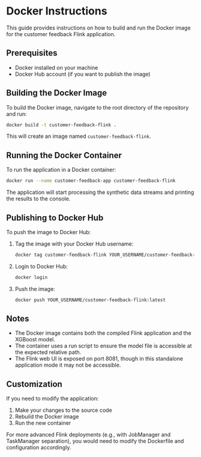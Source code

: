 # Docker Instructions

This guide provides instructions on how to build and run the Docker image for the customer feedback Flink application.

## Prerequisites

- Docker installed on your machine
- Docker Hub account (if you want to publish the image)

## Building the Docker Image

To build the Docker image, navigate to the root directory of the repository and run:

```bash
docker build -t customer-feedback-flink .
```

This will create an image named `customer-feedback-flink`.

## Running the Docker Container

To run the application in a Docker container:

```bash
docker run --name customer-feedback-app customer-feedback-flink
```

The application will start processing the synthetic data streams and printing the results to the console.

## Publishing to Docker Hub

To push the image to Docker Hub:

1. Tag the image with your Docker Hub username:
   ```bash
   docker tag customer-feedback-flink YOUR_USERNAME/customer-feedback-flink:latest
   ```

2. Login to Docker Hub:
   ```bash
   docker login
   ```

3. Push the image:
   ```bash
   docker push YOUR_USERNAME/customer-feedback-flink:latest
   ```

## Notes

- The Docker image contains both the compiled Flink application and the XGBoost model.
- The container uses a run script to ensure the model file is accessible at the expected relative path.
- The Flink web UI is exposed on port 8081, though in this standalone application mode it may not be accessible.

## Customization

If you need to modify the application:

1. Make your changes to the source code
2. Rebuild the Docker image
3. Run the new container

For more advanced Flink deployments (e.g., with JobManager and TaskManager separation), you would need to modify the Dockerfile and configuration accordingly.